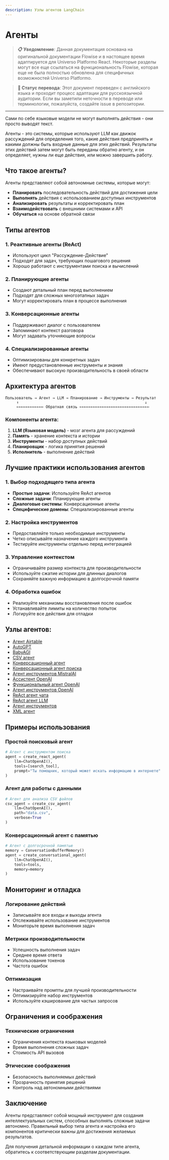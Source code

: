 ```yaml
---
description: Узлы агентов LangChain
---
```


# Агенты

> **📋 Уведомление**: Данная документация основана на оригинальной документации Flowise и в настоящее время адаптируется для Universo Platformo React. Некоторые разделы могут все еще ссылаться на функциональность Flowise, которая еще не была полностью обновлена для специфичных возможностей Universo Platformo.

> **🔄 Статус перевода**: Этот документ переведен с английского языка и проходит процесс адаптации для русскоязычной аудитории. Если вы заметили неточности в переводе или терминологии, пожалуйста, создайте issue в репозитории.

***

Сами по себе языковые модели не могут выполнять действия - они просто выводят текст.

Агенты - это системы, которые используют LLM как движок рассуждений для определения того, какие действия предпринять и какими должны быть входные данные для этих действий. Результаты этих действий затем могут быть переданы обратно агенту, и он определяет, нужны ли еще действия, или можно завершить работу.

## Что такое агенты?

Агенты представляют собой автономные системы, которые могут:

- **Планировать** последовательность действий для достижения цели
- **Выполнять** действия с использованием доступных инструментов
- **Анализировать** результаты и корректировать план
- **Взаимодействовать** с внешними системами и API
- **Обучаться** на основе обратной связи

## Типы агентов

### 1. Реактивные агенты (ReAct)
- Используют цикл "Рассуждение-Действие"
- Подходят для задач, требующих пошагового решения
- Хорошо работают с инструментами поиска и вычислений

### 2. Планирующие агенты
- Создают детальный план перед выполнением
- Подходят для сложных многоэтапных задач
- Могут корректировать план в процессе выполнения

### 3. Конверсационные агенты
- Поддерживают диалог с пользователем
- Запоминают контекст разговора
- Могут задавать уточняющие вопросы

### 4. Специализированные агенты
- Оптимизированы для конкретных задач
- Имеют предустановленные инструменты и знания
- Обеспечивают высокую производительность в своей области

## Архитектура агентов

```
Пользователь → Агент → LLM → Планирование → Инструменты → Результат
     ↑                                                        ↓
     ←←←←←←←←←←←← Обратная связь ←←←←←←←←←←←←←←←←←←←←←←←←←←←←←←←
```

### Компоненты агента:

1. **LLM (Языковая модель)** - мозг агента для рассуждений
2. **Память** - хранение контекста и истории
3. **Инструменты** - набор доступных действий
4. **Планировщик** - логика принятия решений
5. **Исполнитель** - выполнение действий

## Лучшие практики использования агентов

### 1. Выбор подходящего типа агента
- **Простые задачи**: Используйте ReAct агентов
- **Сложные задачи**: Планирующие агенты
- **Диалоговые системы**: Конверсационные агенты
- **Специфические домены**: Специализированные агенты

### 2. Настройка инструментов
- Предоставляйте только необходимые инструменты
- Четко описывайте назначение каждого инструмента
- Тестируйте инструменты отдельно перед интеграцией

### 3. Управление контекстом
- Ограничивайте размер контекста для производительности
- Используйте сжатие истории для длинных диалогов
- Сохраняйте важную информацию в долгосрочной памяти

### 4. Обработка ошибок
- Реализуйте механизмы восстановления после ошибок
- Устанавливайте лимиты на количество попыток
- Логируйте все действия для отладки

## Узлы агентов:

* [Агент Airtable](airtable-agent.md)
* [AutoGPT](autogpt.md)
* [BabyAGI](babyagi.md)
* [CSV агент](csv-agent.md)
* [Конверсационный агент](conversational-agent.md)
* [Конверсационный агент поиска](conversational-retrieval-agent.md)
* [Агент инструментов MistralAI](mistralai-tool-agent.md)
* [Ассистент OpenAI](openai-assistant/)
* [Функциональный агент OpenAI](openai-function-agent.md)
* [Агент инструментов OpenAI](openai-tool-agent.md)
* [ReAct агент чата](react-agent-chat.md)
* [ReAct агент LLM](react-agent-llm.md)
* [Агент инструментов](tool-agent.md)
* [XML агент](xml-agent.md)

## Примеры использования

### Простой поисковый агент
```python
# Агент с инструментом поиска
agent = create_react_agent(
    llm=ChatOpenAI(),
    tools=[search_tool],
    prompt="Ты помощник, который может искать информацию в интернете"
)
```

### Агент для работы с данными
```python
# Агент для анализа CSV файлов
csv_agent = create_csv_agent(
    llm=ChatOpenAI(),
    path="data.csv",
    verbose=True
)
```

### Конверсационный агент с памятью
```python
# Агент с долгосрочной памятью
memory = ConversationBufferMemory()
agent = create_conversational_agent(
    llm=ChatOpenAI(),
    tools=tools,
    memory=memory
)
```

## Мониторинг и отладка

### Логирование действий
- Записывайте все входы и выходы агента
- Отслеживайте использование инструментов
- Мониторьте время выполнения задач

### Метрики производительности
- Успешность выполнения задач
- Среднее время ответа
- Использование токенов
- Частота ошибок

### Оптимизация
- Настраивайте промпты для лучшей производительности
- Оптимизируйте набор инструментов
- Используйте кэширование для частых запросов

## Ограничения и соображения

### Технические ограничения
- Ограничения контекста языковых моделей
- Время выполнения сложных задач
- Стоимость API вызовов

### Этические соображения
- Безопасность выполняемых действий
- Прозрачность принятия решений
- Контроль над автономными действиями

## Заключение

Агенты представляют собой мощный инструмент для создания интеллектуальных систем, способных выполнять сложные задачи автономно. Правильный выбор типа агента и настройка его компонентов критически важны для достижения желаемых результатов.

Для получения детальной информации о каждом типе агента, обратитесь к соответствующим разделам документации.
